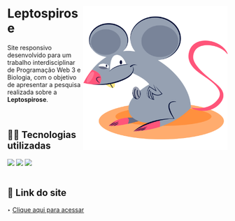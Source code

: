 <div>
<img align="right" src="assets/img/mouse2.png" width="330em">
<h1 align="left">Leptospirose</h1>
<p align="left">Site responsivo desenvolvido para um trabalho interdisciplinar de Programação Web 3 e Biologia, com o objetivo de apresentar a pesquisa realizada sobre a <b>Leptospirose</b>.</p>
</div>

<br>

## 👨‍💻 Tecnologias utilizadas

<div align="left">
 <img src="https://img.shields.io/badge/HTML5-E34F26?style=for-the-badge&logo=html5&logoColor=white">
 <img src="https://img.shields.io/badge/CSS3-1572B6?style=for-the-badge&logo=css3&logoColor=white">
 <img src="https://img.shields.io/badge/JavaScript-F7DF1E?style=for-the-badge&logo=javascript&logoColor=black">
</div>

<br>

## 🔗 Link do site

‣ [Clique aqui para acessar](https://leohsantos.github.io/siteLeptospirose/)